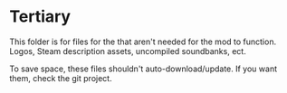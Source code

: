 # Tertiary
This folder is for files for the that aren't needed for the mod to function.
Logos, Steam description assets, uncompiled soundbanks, ect.

To save space, these files shouldn't auto-download/update. If you want them, check the git project.
